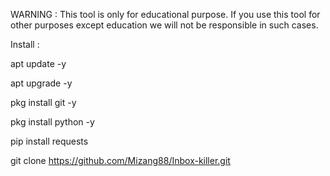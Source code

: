 WARNING :
This tool is only for educational purpose. If you use this tool for other purposes except education we will not be responsible in such cases.

Install :

apt update -y

apt upgrade -y

pkg install git -y

pkg install python -y

pip install requests

git clone https://github.com/Mizang88/Inbox-killer.git
